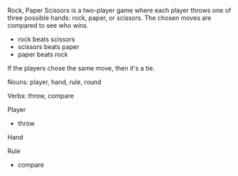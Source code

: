 Rock, Paper Scissors is a two-player game where each player throws one of three
possible hands: rock, paper, or scissors. The chosen moves are compared to see
who wins.

* rock beats scissors
* scissors beats paper
* paper beats rock

If the players chose the same move, then it's a tie.

Nouns: player, hand, rule, round

Verbs: throw, compare

Player
 * throw

Hand

Rule

 * compare
